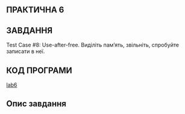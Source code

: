## ПРАКТИЧНА 6

## ЗАВДАННЯ 

Test Case #8: Use-after-free. Виділіть памʼять, звільніть, спробуйте записати в неї.

## КОД ПРОГРАМИ
[lab6](lab6.c)

## Опис завдання 


